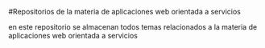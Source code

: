 #Repositorios de la materia de aplicaciones web orientada a servicios

en este repositorio se almacenan todos temas relacionados a la materia de aplicaciones web orientada a servicios 